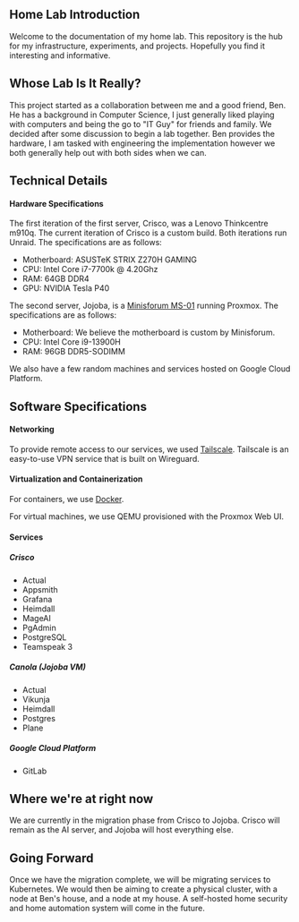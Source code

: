 
## Home Lab Introduction

Welcome to the documentation of my home lab. This repository is the hub for my infrastructure, experiments, and projects. Hopefully you find it interesting and informative.

## Whose Lab Is It Really?

This project started as a collaboration between me and a good friend, Ben. He has a background in Computer Science, I just generally liked playing with computers and being the go to "IT Guy" for friends and family. We decided after some
discussion to begin a lab together. Ben provides the hardware, I am tasked with engineering the implementation however we both generally help out with both sides when we can.

## Technical Details

#### Hardware Specifications

The first iteration of the first server, Crisco, was a Lenovo Thinkcentre m910q. The current iteration of Crisco is a custom build. Both iterations run Unraid. The specifications are as follows:

- Motherboard: ASUSTeK STRIX Z270H GAMING
- CPU: Intel Core i7-7700k @ 4.20Ghz
- RAM: 64GB DDR4
- GPU: NVIDIA Tesla P40

The second server, Jojoba, is a [Minisforum MS-01](https://store.minisforum.com/products/minisforum-ms-01) running Proxmox. The specifications are as follows:

- Motherboard: We believe the motherboard is custom by Minisforum.
- CPU: Intel Core i9-13900H
- RAM: 96GB DDR5-SODIMM

We also have a few random machines and services hosted on Google Cloud Platform.

## Software Specifications

#### Networking

To provide remote access to our services, we used [Tailscale](https://tailscale.com/). Tailscale is an easy-to-use VPN service that is built on Wireguard. 


#### Virtualization and Containerization

For containers, we use [Docker](https://www.docker.com/).

For virtual machines, we use QEMU provisioned with the Proxmox Web UI. 

#### Services

##### Crisco

- Actual
- Appsmith
- Grafana
- Heimdall
- MageAI
- PgAdmin
- PostgreSQL
- Teamspeak 3

##### Canola (Jojoba VM)

- Actual
- Vikunja
- Heimdall
- Postgres
- Plane

##### Google Cloud Platform

- GitLab

## Where we're at right now

We are currently in the migration phase from Crisco to Jojoba. Crisco will remain as the AI server, and Jojoba will host everything else. 

## Going Forward

Once we have the migration complete, we will be migrating services to Kubernetes. We would then be aiming to create a physical cluster, with a node at Ben's house, and a node at my house. A self-hosted home security and home automation system will come in the future.



